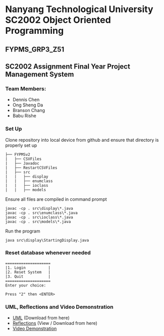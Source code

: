 # Nanyang Technological University SC2002 Object Oriented Programming
## FYPMS_GRP3_Z51

## SC2002 Assignment Final Year Project Management System
### Team Members: 
- Dennis Chen
- Ong Sheng Da
- Branson Chang
- Babu Rishe 

### Set Up
Clone repository into local device from github and ensure that directory is properly set up
```
├── FYPMSv2   
|   ├── CSVFiles
|   ├── Javadoc
|   ├── RestartCSVFiles
|   ├── src
|   |   ├── display
|   |   ├── enumclass
|   |   ├── ioclass
|   |   ├── models
```

Ensure all files are compiled in command prompt
```
javac -cp . src\display\*.java
javac -cp . src\enumclass\*.java
javac -cp . src\ioclass\*.java
javac -cp . src\models\*.java
```

Run the program
``` 
java src\display\StartingDisplay.java
```


### Reset database whenever needed
``` 
====================
|1. Login          |
|2. Reset System   |
|3. Quit           |
====================
Enter your choice: 
```

`Press "2" then <ENTER>`

### UML, Reflections and Video Demonstration
- [UML](https://github.com/DennisDCCH/2002-FYPMS/blob/main/FYPMS%20UML%20Diagram.vpp) (Download from here)
- [Reflections](https://github.com/DennisDCCH/2002-FYPMS-GRP3-Z51/blob/main/FYPMS%20Report.docx) (View / Download from here)
- [Video Demonstration](https://youtu.be/GtRvJgO-ZZI)

